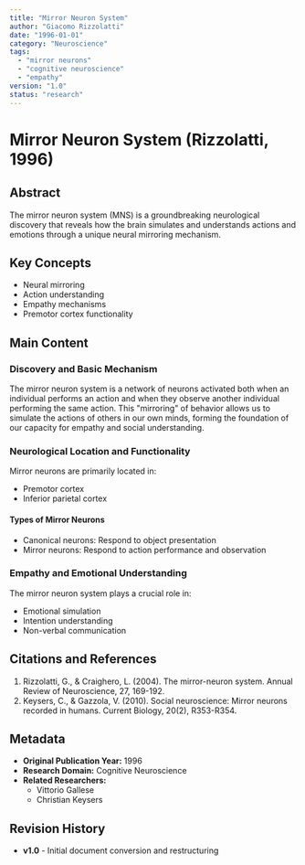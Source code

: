```yaml
---
title: "Mirror Neuron System"
author: "Giacomo Rizzolatti"
date: "1996-01-01"
category: "Neuroscience"
tags:
  - "mirror neurons"
  - "cognitive neuroscience"
  - "empathy"
version: "1.0"
status: "research"
---
```


# Mirror Neuron System (Rizzolatti, 1996)

## Abstract

The mirror neuron system (MNS) is a groundbreaking neurological discovery that reveals how the brain simulates and understands actions and emotions through a unique neural mirroring mechanism.

## Key Concepts

- Neural mirroring
- Action understanding
- Empathy mechanisms
- Premotor cortex functionality

## Main Content

### Discovery and Basic Mechanism

The mirror neuron system is a network of neurons activated both when an individual performs an action and when they observe another individual performing the same action. This "mirroring" of behavior allows us to simulate the actions of others in our own minds, forming the foundation of our capacity for empathy and social understanding.

### Neurological Location and Functionality

Mirror neurons are primarily located in:
- Premotor cortex
- Inferior parietal cortex

#### Types of Mirror Neurons
- Canonical neurons: Respond to object presentation
- Mirror neurons: Respond to action performance and observation

### Empathy and Emotional Understanding

The mirror neuron system plays a crucial role in:
- Emotional simulation
- Intention understanding
- Non-verbal communication

## Citations and References

1. Rizzolatti, G., & Craighero, L. (2004). The mirror-neuron system. Annual Review of Neuroscience, 27, 169-192.
2. Keysers, C., & Gazzola, V. (2010). Social neuroscience: Mirror neurons recorded in humans. Current Biology, 20(2), R353-R354.

## Metadata

- **Original Publication Year:** 1996
- **Research Domain:** Cognitive Neuroscience
- **Related Researchers:** 
  - Vittorio Gallese
  - Christian Keysers

## Revision History

- **v1.0** - Initial document conversion and restructuring